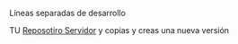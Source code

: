 Líneas separadas de desarrollo

TU [Reposotiro Servidor](Reposotiro%20Servidor.md) y copias y creas una nueva versión
